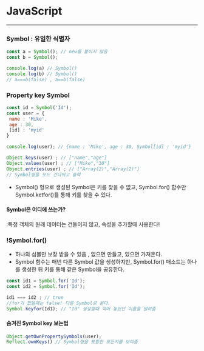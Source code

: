 # JavaScript
----

### Symbol : 유일한 식별자
 
```javascript
const a = Symbol(); // new를 붙이지 않음
const b = Symbol();

console.log(a) // Symbol()
console.log(b) // Symbol()
// a===b(false) , a==b(false)

``` 

### Property key Symbol 

```javascript
const id = Symbol('Id');
const user = {
 name : 'Mike',
 age : 30,
 [id] : 'myid'
}

console.log(user); // {name : 'Mike', age : 30, Symbol[id] : 'myid'}

Object.keys(user) ; // ["name","age"]
Object.values(user) ; // ["Mike","30"]
Object.entries(user) ; // ["Array(2)","Array(2)"]
// Symbol형을 모드 건너뛰고 출력

```
* Symbol() 형으로 생성된 Symbol은 키를 찾을 수 없고, Symbol.for() 함수만 Symbol.ketfor()를 통해 키를 찾을 수 있다.

#### Symbol은 어디에 쓰는가?
:특정 객체의 원래 데이터는 건들이지 않고, 속성을 추가할때 사용한다!


### !Symbol.for() 

* 하나의 심볼만 보장 받을 수 있음 , 없으면 만들고, 있으면 가져온다.
* Symbol 함수는 매번 다른 Symbol 값을 생성하지만, Symbol.for() 매소드는 하나를 생성한 뒤 키를 통해 같은 Symbol을 공유한다.

```javascript
const id1 = Symbol.for('Id');
const id2 = Symbol.for('Id');

id1 === id2 ; // true
//for가 없을때는 false! 다른 Symbol로 본다.
Symbol.keyfor(Id1); // "Id" 생성할때 적어 놓았던 이름을 알려줌

```
#### 숨겨진 Symbol key 보는법

```javascript
Object.getOwnPropertySymbols(user);
Reflect.ownKeys() // Symbol형을 포함한 모든키를 보여줌

```
















